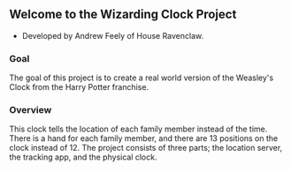 ## Welcome to the Wizarding Clock Project
- Developed by Andrew Feely of House Ravenclaw.
### Goal
The goal of this project is to create a real world version of the Weasley's Clock from the Harry Potter franchise.
### Overview
This clock tells the location of each family member instead of the time. There is a hand for each family member, and there are 13 positions on the clock instead of 12. The project consists of three parts; the location server, the tracking app, and the physical clock.
